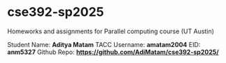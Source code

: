 # cse392-sp2025
Homeworks and assignments for Parallel computing course (UT Austin)

Student Name: **Aditya Matam**
TACC Username: **amatam2004**
EID: **anm5327**
Github Repo: **https://github.com/AdiMatam/cse392-sp2025/**

